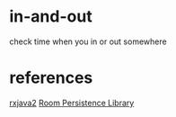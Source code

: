 # in-and-out
check time when you in or out somewhere


# references

[rxjava2](https://github.com/ReactiveX/RxJava)
[Room Persistence Library](https://developer.android.com/topic/libraries/architecture/room)
